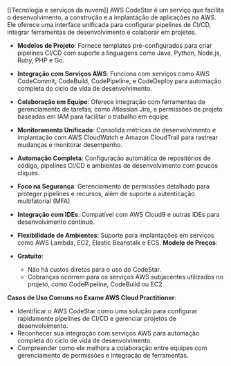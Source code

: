 [[Tecnologia e serviços da nuvem]]
AWS CodeStar é um serviço que facilita o desenvolvimento, a construção e a implantação de aplicações na AWS. Ele oferece uma interface unificada para configurar pipelines de CI/CD, integrar ferramentas de desenvolvimento e colaborar em projetos.
- **Modelos de Projeto**: Fornece templates pré-configurados para criar pipelines CI/CD com suporte a linguagens como Java, Python, Node.js, Ruby, PHP e Go.
- **Integração com Serviços AWS**: Funciona com serviços como AWS CodeCommit, CodeBuild, CodePipeline, e CodeDeploy para automação completa do ciclo de vida de desenvolvimento.
- **Colaboração em Equipe**: Oferece integração com ferramentas de gerenciamento de tarefas, como Atlassian Jira, e permissões de projeto baseadas em IAM para facilitar o trabalho em equipe.
- **Monitoramento Unificado**: Consolida métricas de desenvolvimento e implantação com AWS CloudWatch e Amazon CloudTrail para rastrear mudanças e monitorar desempenho.
- **Automação Completa**: Configuração automática de repositórios de código, pipelines CI/CD e ambientes de desenvolvimento com poucos cliques.
- **Foco na Segurança**: Gerenciamento de permissões detalhado para proteger pipelines e recursos, além de suporte a autenticação multifatorial (MFA).
- **Integração com IDEs**: Compatível com AWS Cloud9 e outras IDEs para desenvolvimento contínuo.
- **Flexibilidade de Ambientes**: Suporte para implantações em serviços como AWS Lambda, EC2, Elastic Beanstalk e ECS.
**Modelo de Preços**:

- **Gratuito**:
    - Não há custos diretos para o uso do CodeStar.
    - Cobranças ocorrem para os serviços AWS subjacentes utilizados no projeto, como CodePipeline, CodeBuild ou EC2.

**Casos de Uso Comuns no Exame AWS Cloud Practitioner**:

- Identificar o AWS CodeStar como uma solução para configurar rapidamente pipelines de CI/CD e gerenciar projetos de desenvolvimento.
- Reconhecer sua integração com serviços AWS para automação completa do ciclo de vida de desenvolvimento.
- Compreender como ele melhora a colaboração entre equipes com gerenciamento de permissões e integração de ferramentas.